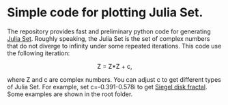 # Simple code for plotting Julia Set.

The repository provides fast and preliminary python code for generating [Julia Set](http://en.wikipedia.org/wiki/Julia_set). Roughly speaking, the Julia Set is the set of complex numbers that do not diverge to infinity under some repeated iterations. This code use the following iteration:  
                    <center>Z = Z*Z + c,   </center>
                    
where Z and c are complex numbers. You can adjust c to get different types of Julia Set. For example, set c=-0.391-0.578i to get [Siegel disk fractal](https://mathworld.wolfram.com/SiegelDiskFractal.html). Some examples are shown in the root folder.